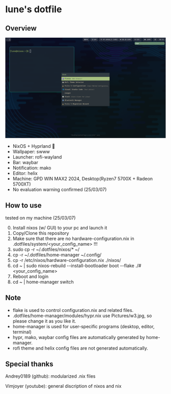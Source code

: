 # lune's dotfile

## Overview

![Screenshot(24/11/03)](./screenshot.png)

- NixOS + Hyprland 🚂
- Wallpaper:    swww
- Launcher:     rofi-wayland
- Bar:          waybar
- Notification: mako
- Editor:       helix
- Machine:      GPD WIN MAX2 2024, Desktop(Ryzen7 5700X + Radeon 5700XT)
- No evaluation warning confirmed (25/03/07)

## How to use

tested on my machine (25/03/07)

0. Install nixos (w/ GUI) to your pc and launch it
1. Copy/Clone this repository
2. Make sure that there are no hardware-configuration.nix in .dotfiles/system/<your_config_name> !!!
3. sudo cp -r ~/.dotfiles/nixos/* ~/
4. cp -r ~/.dotfiles/home-manager ~/.config/
5. cp -r /etc/nixos/hardware-configuration.nix ./nixos/
5. cd ~ | sudo nixos-rebuild --install-bootloader boot --flake ./#<your_config_name>
6. Reboot and login
7. cd ~ | home-manager switch

## Note

- flake is used to control configuration.nix and related files.
- .dotfiles/home-manager/modules/hypr.nix use Pictures/w3.jpg, so please change it as you like it.
- home-manager is used for user-specific programs (desktop, editor, terminal)
- hypr, mako, waybar config files are automatically generated by home-manager.
- rofi theme and helix config files are not generated automatically.

## Special thanks

Andrey0189 (github): modularized .nix files

Vimjoyer (youtube): general discription of nixos and nix
